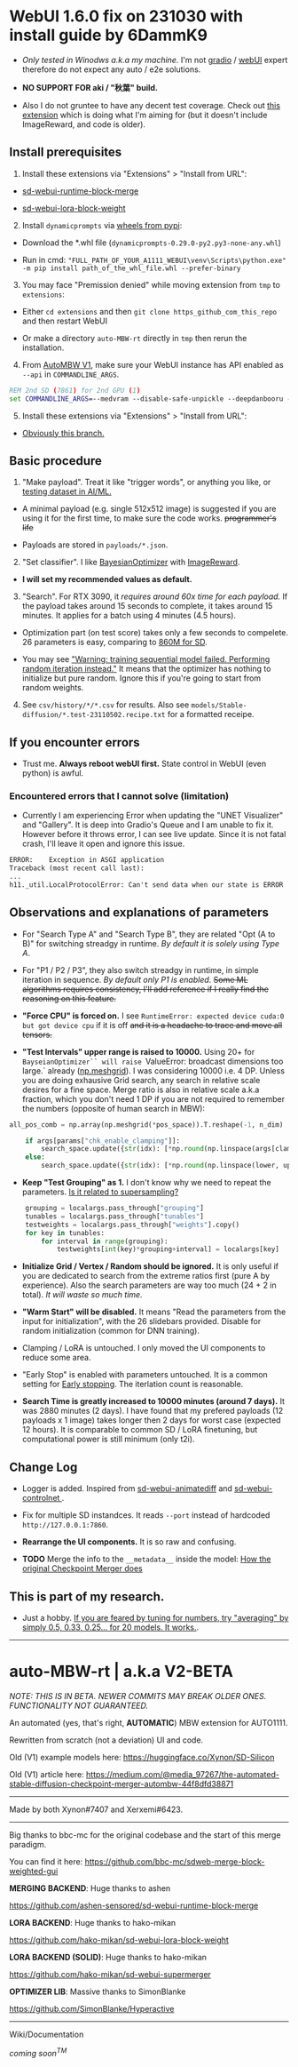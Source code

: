 # WebUI 1.6.0 fix on 231030 with install guide by 6DammK9

- *Only tested in Winodws a.k.a my machine.* I'm not [gradio](https://www.gradio.app/) / [webUI](https://github.com/AUTOMATIC1111/stable-diffusion-webui) expert therefore do not expect any auto / e2e solutions.

- **NO SUPPORT FOR aki / "秋葉" build.**

- Also I do not gruntee to have any decent test coverage. Check out [this extension](https://github.com/s1dlx/sd-webui-bayesian-merger) which is doing what I'm aiming for (but it doesn't include ImageReward, and code is older).

## Install prerequisites

1. Install these extensions via "Extensions" > "Install from URL":

- [sd-webui-runtime-block-merge](https://github.com/Xynonners/sd-webui-runtime-block-merge)

- [sd-webui-lora-block-weight](https://github.com/hako-mikan/sd-webui-lora-block-weight)

2. Install `dynamicprompts` via [wheels from pypi](https://pypi.org/project/dynamicprompts/#files):

- Download the *.whl file (`dynamicprompts-0.29.0-py2.py3-none-any.whl`)

- Run in cmd: `"FULL_PATH_OF_YOUR_A1111_WEBUI\venv\Scripts\python.exe" -m pip install path_of_the_whl_file.whl --prefer-binary`

3. You may face "Premission denied" while moving extension from `tmp` to `extensions`: 

- Either `cd extensions` and then `git clone https_github_com_this_repo` and then restart WebUI 

- Or make a directory `auto-MBW-rt` directly in `tmp` then rerun the installation.

4. From [AutoMBW V1](https://github.com/Xerxemi/sdweb-auto-MBW), make sure your WebUI instance has API enabled as `--api` in `COMMANDLINE_ARGS`.

```bat
REM 2nd SD (7861) for 2nd GPU (1)
set COMMANDLINE_ARGS=--medvram --disable-safe-unpickle --deepdanbooru --xformers --no-half-vae --api --port=7861 --device-id=1
```

5. Install these extensions via "Extensions" > "Install from URL":

- [Obviously this branch.](https://github.com/6DammK9/auto-MBW-rt)

## Basic procedure

1. "Make payload". Treat it like "trigger words", or anything you like, or [testing dataset in AI/ML.](https://en.wikipedia.org/wiki/Training,_validation,_and_test_data_sets)

- A minimal payload (e.g. single 512x512 image) is suggested if you are using it for the first time, to make sure the code works. ~~programmer's life~~

- Payloads are stored in `payloads/*.json`.

2. "Set classifier". I like [BayesianOptimizer](https://nbviewer.org/github/SimonBlanke/hyperactive-tutorial/blob/main/notebooks/hyperactive_tutorial.ipynb) with [ImageReward](https://github.com/THUDM/ImageReward). 

- **I will set my recommended values as default.**

3. "Search". For RTX 3090, it *requires around 60x time for each payload.* If the payload takes around 15 seconds to complete, it takes around 15 minutes. It applies for a batch using 4 minutes (4.5 hours).

- Optimization part (on test score) takes only a few seconds to compelete. 26 parameters is easy, comparing to [860M for SD](https://huggingface.co/docs/diffusers/v0.5.1/en/api/pipelines/stable_diffusion). 

- You may see ["Warning: training sequential model failed. Performing random iteration instead."](https://github.com/SimonBlanke/Gradient-Free-Optimizers/blob/master/gradient_free_optimizers/optimizers/smb_opt/smbo.py#L153) It means that the optimizer has nothing to initialize but pure random. Ignore this if you're going to start from random weights. 

4. See `csv/history/*/*.csv` for results. Also see `models/Stable-diffusion/*.test-23110502.recipe.txt` for a formatted receipe.

## If you encounter errors

- Trust me. **Always reboot webUI first.** State control in WebUI (even python) is awful.

### Encountered errors that I cannot solve (limitation)

- Currently I am experiencing Error when updating the "UNET Visualizer" and "Gallery". It is deep into Gradio's Queue and I am unable to fix it. However before it throws error, I can see live update. Since it is not fatal crash, I'll leave it open and ignore this issue.

```txt
ERROR:    Exception in ASGI application
Traceback (most recent call last):
...
h11._util.LocalProtocolError: Can't send data when our state is ERROR
```

## Observations and explanations of parameters

- For "Search Type A" and "Search Type B", they are related "Opt (A to B)" for switching streadgy in runtime. *By default it is solely using Type A*.

- For "P1 / P2 / P3", they also switch streadgy in runtime, in simple iteration in sequence. *By default only P1 is enabled*. ~~Some ML algorithms requires consistency, I'll add reference if I really find the reasoning on this feature.~~

- **"Force CPU" is forced on.** I see `RuntimeError: expected device cuda:0 but got device cpu` if it is off ~~and it is a headache to trace and move all tensors.~~

- **"Test Intervals" upper range is raised to 10000.** Using 20+ for `BayseianOptimizer`` will raise `ValueError: broadcast dimensions too large.` already ([np.meshgrid](https://github.com/SimonBlanke/Gradient-Free-Optimizers/blob/master/gradient_free_optimizers/optimizers/smb_opt/smbo.py#L103)). I was considering 10000 i.e. 4 DP. Unless you are doing exhausive Grid search, any search in relative scale desires for a fine space. Merge ratio is also in relative scale a.k.a fraction, which you don't need 1 DP if you are not required to remember the numbers (opposite of human search in MBW):

```py
all_pos_comb = np.array(np.meshgrid(*pos_space)).T.reshape(-1, n_dim)
```

```py
    if args[params["chk_enable_clamping"]]:
        search_space.update({str(idx): [*np.round(np.linspace(args[clamp_lower[idx]], args[clamp_upper[idx]], num=args[pass_params["sl_test_interval"]]+1), 8)]})
    else:
        search_space.update({str(idx): [*np.round(np.linspace(lower, upper, num=args[pass_params["sl_test_interval"]]+1), 8)]})
```

- **Keep "Test Grouping" as 1.** I don't know why we need to repeat the parameters. [Is it related to supersampling?](https://en.wikipedia.org/wiki/Supersampling)

```py
    grouping = localargs.pass_through["grouping"]
    tunables = localargs.pass_through["tunables"]
    testweights = localargs.pass_through["weights"].copy()
    for key in tunables:
        for interval in range(grouping):
            testweights[int(key)*grouping+interval] = localargs[key]

```

- **Initialize Grid / Vertex / Random should be ignored.** It is only useful if you are dedicated to search from the extreme ratios first (pure A by experience). Also the search parameters are way too much (24 + 2 in total). *It will waste so much time.*

- **"Warm Start" will be disabled.** It means "Read the parameters from the input for initialization", with the 26 slidebars provided. Disable for random initialization (common for DNN training).

- Clamping / LoRA is untouched. I only moved the UI components to reduce some area. 

- "Early Stop" is enabled with parameters untouched. It is a common setting for [Early stopping](https://en.wikipedia.org/wiki/Early_stopping). The iterlation count is reasonable.

- **Search Time is greatly increased to 10000 minutes (around 7 days).** It was 2880 minutes (2 days). I have found that my prefered payloads (12 payloads x 1 image) takes longer then 2 days for worst case (expected 12 hours). It is comparable to common SD / LoRA finetuning, but computational power is still minimum (only t2i).

## Change Log 

- Logger is added. Inspired from [sd-webui-animatediff](https://github.com/continue-revolution/sd-webui-animatediff) and [sd-webui-controlnet
](https://github.com/Mikubill/sd-webui-controlnet).

- Fix for multiple SD instandces. It reads `--port` instead of hardcoded `http://127.0.0.1:7860`.

- **Rearrange the UI components.** It is so raw and confusing.

- **TODO** Merge the info to the `__metadata__` inside the model: [How the original Checkpoint Merger does](https://github.com/AUTOMATIC1111/stable-diffusion-webui/blob/master/modules/extras.py#L257)

## This is part of my research.

- Just a hobby. [If you are feared by tuning for numbers, try "averaging" by simply 0.5, 0.33, 0.25... for 20 models. It works.](https://github.com/6DammK9/nai-anime-pure-negative-prompt/tree/main/ch05).

----

# auto-MBW-rt | a.k.a V2-BETA
*NOTE: THIS IS IN BETA. NEWER COMMITS MAY BREAK OLDER ONES. FUNCTIONALITY NOT GUARANTEED.*

An automated (yes, that's right, **AUTOMATIC**) MBW extension for AUTO1111.

Rewritten from scratch (not a deviation) UI and code.

Old (V1) example models here: https://huggingface.co/Xynon/SD-Silicon

Old (V1) article here: https://medium.com/@media_97267/the-automated-stable-diffusion-checkpoint-merger-autombw-44f8dfd38871

----

Made by both Xynon#7407 and Xerxemi#6423.

----

Big thanks to bbc-mc for the original codebase and the start of this merge paradigm. 

You can find it here: https://github.com/bbc-mc/sdweb-merge-block-weighted-gui

**MERGING BACKEND**: Huge thanks to ashen

https://github.com/ashen-sensored/sd-webui-runtime-block-merge

**LORA BACKEND**: Huge thanks to hako-mikan

https://github.com/hako-mikan/sd-webui-lora-block-weight

**LORA BACKEND (SOLID)**: Huge thanks to hako-mikan

https://github.com/hako-mikan/sd-webui-supermerger

**OPTIMIZER LIB**: Massive thanks to SimonBlanke

https://github.com/SimonBlanke/Hyperactive

----

Wiki/Documentation

*coming soon<sup>TM</sup>*
